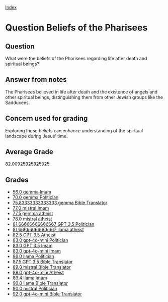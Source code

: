 
[Index](../../index.md)
# Question Beliefs of the Pharisees
## Question
What were the beliefs of the Pharisees regarding life after death and spiritual beings?

## Answer from notes
The Pharisees believed in life after death and the existence of angels and other spiritual beings, distinguishing them from other Jewish groups like the Sadducees.

## Concern used for grading
Exploring these beliefs can enhance understanding of the spiritual landscape during Jesus' time.

## Average Grade
82.00925925925925

## Grades
 * [56.0 gemma Imam](../answers/gemma_Imam/Beliefs_of_the_Pharisees.md)
 * [70.0 gemma Politician](../answers/gemma_Politician/Beliefs_of_the_Pharisees.md)
 * [75.83333333333333 gemma Bible Translator](../answers/gemma_Bible_Translator/Beliefs_of_the_Pharisees.md)
 * [77.0 mistral Imam](../answers/mistral_Imam/Beliefs_of_the_Pharisees.md)
 * [77.5 gemma atheist](../answers/gemma_atheist/Beliefs_of_the_Pharisees.md)
 * [78.0 mistral atheist](../answers/mistral_atheist/Beliefs_of_the_Pharisees.md)
 * [81.66666666666667 GPT 3.5 Politician](../answers/GPT_3.5_Politician/Beliefs_of_the_Pharisees.md)
 * [81.66666666666667 llama atheist](../answers/llama_atheist/Beliefs_of_the_Pharisees.md)
 * [82.5 GPT 3.5 Atheist](../answers/GPT_3.5_Atheist/Beliefs_of_the_Pharisees.md)
 * [83.0 gpt-4o-mini Politician](../answers/gpt-4o-mini_Politician/Beliefs_of_the_Pharisees.md)
 * [83.0 GPT 3.5 Imam](../answers/GPT_3.5_Imam/Beliefs_of_the_Pharisees.md)
 * [83.0 gpt-4o-mini Imam](../answers/gpt-4o-mini_Imam/Beliefs_of_the_Pharisees.md)
 * [86.0 llama Politician](../answers/llama_Politician/Beliefs_of_the_Pharisees.md)
 * [87.5 GPT 3.5 Bible Translator](../answers/GPT_3.5_Bible_Translator/Beliefs_of_the_Pharisees.md)
 * [89.0 mistral Bible Translator](../answers/mistral_Bible_Translator/Beliefs_of_the_Pharisees.md)
 * [89.0 gpt-4o-mini Atheist](../answers/gpt-4o-mini_Atheist/Beliefs_of_the_Pharisees.md)
 * [89.4 llama Imam](../answers/llama_Imam/Beliefs_of_the_Pharisees.md)
 * [90.0 llama Bible Translator](../answers/llama_Bible_Translator/Beliefs_of_the_Pharisees.md)
 * [90.0 mistral Politician](../answers/mistral_Politician/Beliefs_of_the_Pharisees.md)
 * [92.0 gpt-4o-mini Bible Translator](../answers/gpt-4o-mini_Bible_Translator/Beliefs_of_the_Pharisees.md)
